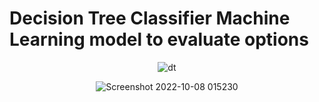 # Decision Tree Classifier Machine Learning model to evaluate options

<div align ="center">
  
  ![dt](https://user-images.githubusercontent.com/76916192/194646715-e458af2f-4854-4d59-afb2-e129af06e789.png)

  ![Screenshot 2022-10-08 015230](https://user-images.githubusercontent.com/76916192/194647028-94c1c0e7-fe13-4025-a145-e4532b05fc15.png)

<div>

